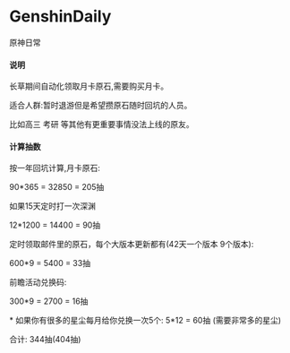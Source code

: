 # GenshinDaily
原神日常

#### 说明

长草期间自动化领取月卡原石,需要购买月卡。

适合人群:暂时退游但是希望攒原石随时回坑的人员。

比如高三 考研 等其他有更重要事情没法上线的原友。

#### 计算抽数

按一年回坑计算,月卡原石:

90*365 = 32850 = 205抽

如果15天定时打一次深渊

12*1200 = 14400 = 90抽

定时领取邮件里的原石，每个大版本更新都有(42天一个版本 9个版本):

600*9 = 5400 = 33抽

前瞻活动兑换码:

300*9 = 2700 = 16抽

\* 如果你有很多的星尘每月给你兑换一次5个:
5*12 = 60抽 (需要非常多的星尘)

合计: 344抽(404抽)


